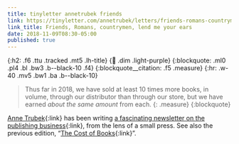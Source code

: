 ```yaml
---
title: tinyletter annetrubek friends
link: https://tinyletter.com/annetrubek/letters/friends-romans-countrymen-lend-me-your-ears-2
link_title: Friends, Romans, countrymen, lend me your ears
date: 2018-11-09T08:30-05:00
published: true
---
```


{:h2: .f6 .ttu .tracked .mt5 .lh-title}
{:link: .dim .light-purple}
{:blockquote: .ml0 .pl4 .bl .bw3 .b--black-10 .f4}
{:blockquote__citation: .f5 .measure}
{:hr: .w-40 .mv5 .bw1 .ba .b--black-10}

> Thus far in 2018, we have sold at least 10 times more books, in volume, through our distributor than through our store, but we have earned _about the same amount_ from each. 
> {: .measure}
{:blockquote}

[Anne Trubek](https://twitter.com/atrubek){:link} has been writing [a fascinating newsletter on the publishing business](https://tinyletter.com/annetrubek/archive){:link}, from the lens of a small press.
See also the previous edition, “[The Cost of Books](https://tinyletter.com/annetrubek/letters/the-cost-of-books){:link}”.
